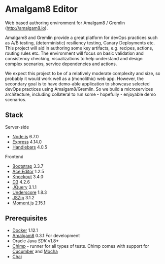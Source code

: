 # Amalgam8 Editor
Web based authoring environment for Amalgam8 / Gremlin (http://amalgam8.io).

Amalgam8 and Gremlin provide a great platform for devOps practices such as A/B testing, (deterministic) resiliency testing, Canary Deployments etc. This project will aid in authoring some key artifacts, e.g. recipes, actions, routing rules etc. The environment will focus on basic validation and consistency checking, visualizations to help understand and design complex scenarios, service dependencies and actions.

We expect this project to be of a relatively moderate complexity and size, so probably it would work well as a (monolithic) web app. However, the secondary goal is to have demo-able application to showcase selected devOps practices using Amalgam8/Gremlin. So we build a microservices architecture, including collateral to run some - hopefully - enjoyable demo scenarios.



## Stack
 Server-side
 - [Node.js](https://nodejs.org/) 6.7.0 
 - [Express](http://expressjs.com/) 4.14.0
 - [Handlebars](http://handlebarsjs.com/) 4.0.5 

Frontend
 - [Bootstrap](http://getbootstrap.com/) 3.3.7
 - [Ace Editor](https://ace.c9.io/) 1.2.5
 - [Knockout](http://knockoutjs.com/) 3.4.0
 - [D3](https://d3js.org/) 4.2.6
 - [JQuery](https://jquery.com/) 3.1.1
 - [Underscore](http://underscorejs.org/) 1.8.3
 - [JSZip](https://stuk.github.io/jszip/) 3.1.2
 - [Moment.js](http://momentjs.com/) 2.15.1

## Prerequisites
 - [Docker](https://www.docker.com/) 1.12.1
 - [Amalgam8](https://www.amalgam8.io/) 0.3.1
For development
 - Oracle Java *SDK* v1.8+
 - [Chimp](https://github.com/xolvio/chimp) - runner for all types of tests. 
 Chimp comes with support for [Cucumber](https://github.com/cucumber/cucumber-js) and [Mocha](https://mochajs.org/)
 - [Chai](http://chaijs.com/) 

 




